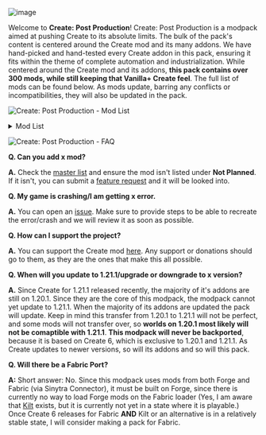 ![image](https://github.com/user-attachments/assets/cf1eb98a-ad53-4a8c-9ebb-e17ee8b21544)


Welcome to **Create: Post Production**! Create: Post Production is a modpack aimed at pushing Create to its absolute limits. The bulk of the pack's content is centered around the Create mod and its many addons. We have hand-picked and hand-tested every Create addon in this pack, ensuring it fits within the theme of complete automation and industrialization. While centered around the Create mod and its addons, **this pack contains over 300 mods, while still keeping that Vanilla+ Create feel**. The full list of mods can be found below. As mods update, barring any conflicts or incompatibilities, they will also be updated in the pack.

![Create: Post Production - Mod List](https://cdn.modrinth.com/data/cached_images/b14e908e1bea8b783251589a12877c0297a7831a_0.webp)
<details>
<summary>Mod List</summary>
TO-DO
</details>

![Create: Post Production - FAQ](https://cdn.modrinth.com/data/cached_images/4c361b2e92039710e732f3d062c634f329fea347_0.webp)

**Q. Can you add x mod?**

**A.** Check the [master list](https://github.com/kaicardenas2/Create-Post-Production/issues/1) and ensure the mod isn't listed under **Not Planned**. If it isn't, you can submit a [feature request](https://github.com/kaicardenas2/Create-Post-Production/issues/) and it will be looked into.

**Q. My game is crashing/I am getting x error.**

**A.** You can open an [issue](https://github.com/kaicardenas2/Create-Post-Production/issues). Make sure to provide steps to be able to recreate the error/crash and we will review it as soon as possible.

**Q. How can I support the project?**

**A.** You can support the Create mod [here](https://github.com/Creators-of-Create/Create/wiki/Supporting-the-Project). Any support or donations should go to them, as they are the ones that make this all possible.

**Q. When will you update to 1.21.1/upgrade or downgrade to x version?**

**A.** Since Create for 1.21.1 released recently, the majority of it's addons are still on 1.20.1. Since they are the core of this modpack, the modpack cannot yet update to 1.21.1. When the majority of its addons are updated the pack will update. Keep in mind this transfer from 1.20.1 to 1.21.1 will not be perfect, and some mods will not transfer over, so **worlds on 1.20.1 most likely will not be comaptible with 1.21.1**. **This modpack will never be backported**, because it is based on Create 6, which is exclusive to 1.20.1 and 1.21.1. As Create updates to newer versions, so will its addons and so will this pack.

**Q. Will there be a Fabric Port?**

**A:** Short answer: No. Since this modpack uses mods from both Forge and Fabric (via Sinytra Connector), it must be built on Forge, since there is currently no way to load Forge mods on the Fabric loader (Yes, I am aware that [Kilt](https://github.com/KiltMC) exists, but it is currently not yet in a state where it is playable.) Once Create 6 releases for Fabric **AND** Kilt or an alternative is in a relatively stable state, I will consider making a pack for Fabric.
